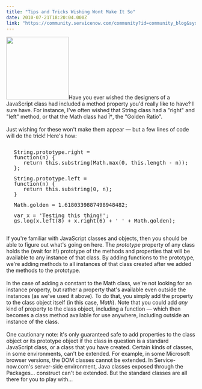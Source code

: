 ```yaml
---
title: "Tips and Tricks Wishing Wont Make It So"
date: 2010-07-21T18:20:04.000Z
link: "https://community.servicenow.com/community?id=community_blog&sys_id=556daa29dbd0dbc01dcaf3231f9619c5"
---
```

<p><img __jive_id="4898" alt="" class="jive-image" src="nogear.png" style="width: auto; height: 166px;" />Have you ever wished the designers of a JavaScript class had included a method property you'd really like to have? I sure have. For instance, I've often wished that String class had a "right" and "left" method, or that the Math class had Ï†, the "Golden Ratio". <br /><br />Just wishing for these won't make them appear — but a few lines of code will do the trick! Here's how:<!--break--><br /><pre style="margin-left:20px;line-height:1;"><br />String.prototype.right =<br />function(n) {<br />   return this.substring(Math.max(0, this.length - n));<br />};<br /><br />String.prototype.left =<br />function(n) {<br />   return this.substring(0, n);<br />}<br /><br />Math.golden = 1.6180339887498948482;<br /><br />var x = 'Testing this thing!';<br />gs.log(x.left(8) + x.right(6) + ' ' + Math.golden);</pre><br />If you're familiar with JavaScript classes and objects, then you should be able to figure out what's going on here. The <i>prototype</i> property of any class holds the (wait for it!) prototype of the methods and properties that will be available to any instance of that class. By adding functions to the prototype, we're adding methods to all instances of that class created after we added the methods to the prototype.<br /><br />In the case of adding a constant to the Math class, we're not looking for an instance property, but rather a property that's available even outside the instances (as we've used it above). To do that, you simply add the property to the class object itself (in this case, <i>Math</i>). Note that you could add <i>any</i> kind of property to the class object, including a function — which then becomes a class method available for use anywhere, including outside an instance of the class.<br /><br />One cautionary note: it's only guaranteed safe to add properties to the class object or its prototype object if the class in question is a standard JavaScript class, or a class that you have created. Certain kinds of classes, in some environments, can't be extended. For example, in some Microsoft browser versions, the DOM classes cannot be extended. In Service-now.com's server-side environment, Java classes exposed through the Packages... construct can't be extended. But the standard classes are all there for you to play with...</p>